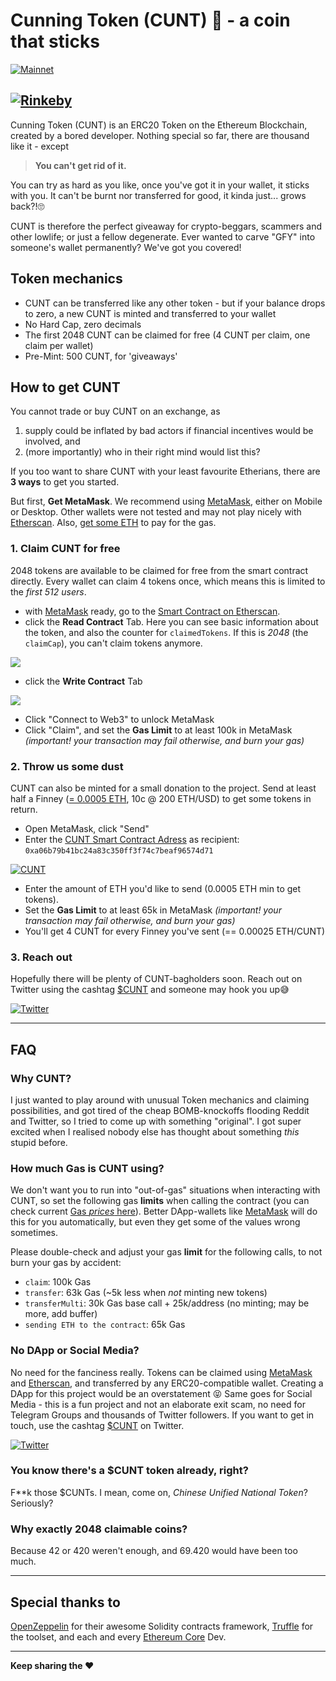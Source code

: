 # Cunning Token (CUNT) 💎 - a coin that sticks
[![Mainnet](https://img.shields.io/badge/Mainnet-0xa06b79b41bc24a83c350ff3f74c7beaf96574d71-brightgreen?style=for-the-badge&logo=ethereum)][Etherscan]

[![Rinkeby](https://img.shields.io/badge/Rinkeby-0xa06b79b41bc24a83c350ff3f74c7beaf96574d71-yellow?style=for-the-badge&logo=ethereum)][EtherscanRinkeby]
----

Cunning Token (CUNT) is an ERC20 Token on the Ethereum Blockchain, created by a bored developer. Nothing special so far, there are thousand like it - except
> **You can't get rid of it.**

You can try as hard as you like, once you've got it in your wallet, it sticks with you. It can't be burnt nor transferred for good, it kinda just... grows back?!🙄

CUNT is therefore the perfect giveaway for crypto-beggars, scammers and other lowlife; or just a fellow degenerate. Ever wanted to carve "GFY" into someone's wallet permanently? We've got you covered!

## Token mechanics
- CUNT can be transferred like any other token - but if your balance drops to zero, a new CUNT is minted and transferred to your wallet
- No Hard Cap, zero decimals
- The first 2048 CUNT can be claimed for free (4 CUNT per claim, one claim per wallet)
- Pre-Mint: 500 CUNT, for 'giveaways'


## How to get CUNT
You cannot trade or buy CUNT on an exchange, as
1. supply could be inflated by bad actors if financial incentives would be involved, and
2. (more importantly) who in their right mind would list this?

If you too want to share CUNT with your least favourite Etherians, there are **3 ways** to get you started.

But first, **Get MetaMask**. We recommend using [MetaMask](https://www.metamask.io), either on Mobile or Desktop. Other wallets were not tested and may not play nicely with [Etherscan]. Also, [get some ETH][Coinbase] to pay for the gas.

### 1. Claim CUNT for free
2048 tokens are available to be claimed for free from the smart contract directly. Every wallet can claim 4 tokens once, which means this is limited to the *first 512 users*.
- with [MetaMask] ready, go to the [Smart Contract on Etherscan][Etherscan].
- click the **Read Contract** Tab. Here you can see basic information about the token, and also the counter for `claimedTokens`. If this is *2048* (the `claimCap`), you can't claim tokens anymore.

<img src="images/etherscan-read.png" align="center" />

- click the **Write Contract** Tab

<img src="images/etherscan-write.png" align="center" />

- Click "Connect to Web3" to unlock MetaMask
- Click "Claim", and set the **Gas Limit** to at least 100k in MetaMask *(important! your transaction may fail otherwise, and burn your gas)*

### 2. Throw us some dust
CUNT can also be minted for a small donation to the project. Send at least half a Finney ([= 0.0005 ETH][ccUnit], 10c @ 200 ETH/USD) to get some tokens in return.
- Open MetaMask, click "Send"
- Enter the [CUNT Smart Contract Adress][Etherscan] as recipient: `0xa06b79b41bc24a83c350ff3f74c7beaf96574d71`

[![CUNT](https://img.shields.io/badge/Mainnet-0xa06b79b41bc24a83c350ff3f74c7beaf96574d71-brightgreen?style=for-the-badge&logo=ethereum)][Etherscan]

- Enter the amount of ETH you'd like to send (0.0005 ETH min to get tokens).
- Set the **Gas Limit** to at least 65k in MetaMask *(important! your transaction may fail otherwise, and burn your gas)*
- You'll get 4 CUNT for every Finney you've sent (== 0.00025 ETH/CUNT)

### 3. Reach out
Hopefully there will be plenty of CUNT-bagholders soon. Reach out on Twitter using the cashtag [$CUNT][Twitter] and someone may hook you up😅

[![Twitter](https://img.shields.io/badge/Twitter-$CUNT-blue?style=for-the-badge&logo=twitter)][Twitter]


----

## FAQ

### Why CUNT?
I just wanted to play around with unusual Token mechanics and claiming possibilities, and got tired of the cheap BOMB-knockoffs flooding Reddit and Twitter, so I tried to come up with something "original". I got super excited when I realised nobody else has thought about something *this* stupid before.

### How much Gas is CUNT using?
We don't want you to run into "out-of-gas" situations when interacting with CUNT, so set the following gas **limits** when calling the contract (you can check current [Gas *prices* here][ccGas]). Better DApp-wallets like [MetaMask] will do this for you automatically, but even they get some of the values wrong sometimes.

Please double-check and adjust your gas **limit** for the following calls, to not burn your gas by accident:
- `claim`: 100k Gas
- `transfer`: 63k Gas (~5k less when *not* minting new tokens)
- `transferMulti`: 30k Gas base call + 25k/address (no minting; may be more, add buffer)
- `sending ETH to the contract`: 65k Gas

### No DApp or Social Media?
No need for the fanciness really. Tokens can be claimed using [MetaMask] and [Etherscan], and transferred by any ERC20-compatible wallet. Creating a DApp for this project would be an overstatement 😝
Same goes for Social Media - this is a fun project and not an elaborate exit scam, no need for Telegram Groups and thousands of Twitter followers.
If you want to get in touch, use the cashtag [$CUNT][Twitter] on Twitter.

[![Twitter](https://img.shields.io/badge/Twitter-$CUNT-blue?style=for-the-badge&logo=twitter)][Twitter]

### You know there's a $CUNT token already, right?
F**k those $CUNTs. I mean, come on, *Chinese Unified National Token*? Seriously?

### Why exactly 2048 claimable coins?
Because 42 or 420 weren't enough, and 69.420 would have been too much.

----

## Special thanks to
[OpenZeppelin] for their awesome Solidity contracts framework, [Truffle] for the toolset, and each and every [Ethereum Core][Ethereum] Dev.

----
**Keep sharing the ❤️**

[//]: #
   [MetaMask]: <https://www.metamask.io>
   [Etherscan]: <https://etherscan.io/token/0xa06b79b41bc24a83c350ff3f74c7beaf96574d71>
   [EtherscanRinkeby]: <https://rinkeby.etherscan.io/token/0xa06b79b41bc24a83c350ff3f74c7beaf96574d71>
   [ccGas]: <https://chaincraft.cc/ethereum-gasprice>
   [ccUnit]: <https://chaincraft.cc/ether-unit-converter>
   [OpenZeppelin]: <https://github.com/OpenZeppelin/openzeppelin-contracts>
   [Truffle]: <https://github.com/trufflesuite/truffle>
   [Ethereum]: <https://github.com/ethereum>
   [Coinbase]: <https://www.coinbase.com/join/5a4fe76e49d3f302a1111321>
   [Twitter]: <https://twitter.com/search?q=%24CUNT>
